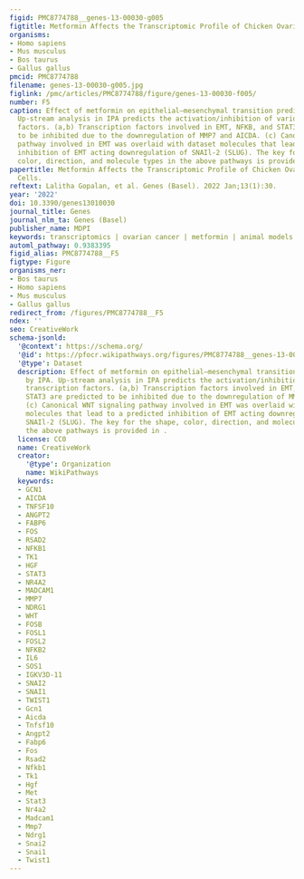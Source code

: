```yaml
---
figid: PMC8774788__genes-13-00030-g005
figtitle: Metformin Affects the Transcriptomic Profile of Chicken Ovarian Cancer Cells
organisms:
- Homo sapiens
- Mus musculus
- Bos taurus
- Gallus gallus
pmcid: PMC8774788
filename: genes-13-00030-g005.jpg
figlink: /pmc/articles/PMC8774788/figure/genes-13-00030-f005/
number: F5
caption: Effect of metformin on epithelial–mesenchymal transition predicted by IPA.
  Up-stream analysis in IPA predicts the activation/inhibition of various transcription
  factors. (a,b) Transcription factors involved in EMT, NFKB, and STAT3 are predicted
  to be inhibited due to the downregulation of MMP7 and AICDA. (c) Canonical WNT signaling
  pathway involved in EMT was overlaid with dataset molecules that lead to a predicted
  inhibition of EMT acting downregulation of SNAIl-2 (SLUG). The key for the shape,
  color, direction, and molecule types in the above pathways is provided in .
papertitle: Metformin Affects the Transcriptomic Profile of Chicken Ovarian Cancer
  Cells.
reftext: Lalitha Gopalan, et al. Genes (Basel). 2022 Jan;13(1):30.
year: '2022'
doi: 10.3390/genes13010030
journal_title: Genes
journal_nlm_ta: Genes (Basel)
publisher_name: MDPI
keywords: transcriptomics | ovarian cancer | metformin | animal models
automl_pathway: 0.9383395
figid_alias: PMC8774788__F5
figtype: Figure
organisms_ner:
- Bos taurus
- Homo sapiens
- Mus musculus
- Gallus gallus
redirect_from: /figures/PMC8774788__F5
ndex: ''
seo: CreativeWork
schema-jsonld:
  '@context': https://schema.org/
  '@id': https://pfocr.wikipathways.org/figures/PMC8774788__genes-13-00030-g005.html
  '@type': Dataset
  description: Effect of metformin on epithelial–mesenchymal transition predicted
    by IPA. Up-stream analysis in IPA predicts the activation/inhibition of various
    transcription factors. (a,b) Transcription factors involved in EMT, NFKB, and
    STAT3 are predicted to be inhibited due to the downregulation of MMP7 and AICDA.
    (c) Canonical WNT signaling pathway involved in EMT was overlaid with dataset
    molecules that lead to a predicted inhibition of EMT acting downregulation of
    SNAIl-2 (SLUG). The key for the shape, color, direction, and molecule types in
    the above pathways is provided in .
  license: CC0
  name: CreativeWork
  creator:
    '@type': Organization
    name: WikiPathways
  keywords:
  - GCN1
  - AICDA
  - TNFSF10
  - ANGPT2
  - FABP6
  - FOS
  - RSAD2
  - NFKB1
  - TK1
  - HGF
  - STAT3
  - NR4A2
  - MADCAM1
  - MMP7
  - NDRG1
  - WHT
  - FOSB
  - FOSL1
  - FOSL2
  - NFKB2
  - IL6
  - SOS1
  - IGKV3D-11
  - SNAI2
  - SNAI1
  - TWIST1
  - Gcn1
  - Aicda
  - Tnfsf10
  - Angpt2
  - Fabp6
  - Fos
  - Rsad2
  - Nfkb1
  - Tk1
  - Hgf
  - Met
  - Stat3
  - Nr4a2
  - Madcam1
  - Mmp7
  - Ndrg1
  - Snai2
  - Snai1
  - Twist1
---
```

